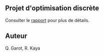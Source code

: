 ## Projet d'optimisation discrète

Consulter le [rapport](https://github.com/QGarot/laplacien-graphe/blob/main/Rapport.pdf) pour plus de détails.

## Auteur
Q. Garot, R. Kaya
